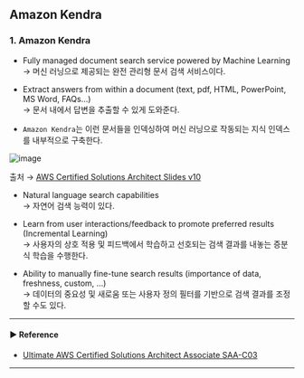 ## Amazon Kendra
### 1. Amazon Kendra
- Fully managed document search service powered by Machine Learning  
→ 머신 러닝으로 제공되는 완전 관리형 문서 검색 서비스이다.

- Extract answers from within a document (text, pdf, HTML, PowerPoint, MS Word, FAQs…)  
→ 문서 내에서 답변을 추출할 수 있게 도와준다.

- `Amazon Kendra`는 이런 문서들을 인덱싱하여 머신 러닝으로 작동되는 지식 인덱스를 내부적으로 구축한다.

![image](https://user-images.githubusercontent.com/97398071/236102459-74e80637-8a1d-4cdc-aeda-a4e819ed61d6.png)

출처 → [AWS Certified Solutions Architect Slides v10](https://courses.datacumulus.com/downloads/certified-solutions-architect-pn9/)

- Natural language search capabilities  
→ 자연어 검색 능력이 있다.

- Learn from user interactions/feedback to promote preferred results (Incremental Learning)  
→ 사용자의 상호 적용 및 피드백에서 학습하고 선호되는 검색 결과를 내놓는 증분식 학습을 수행한다.

- Ability to manually fine-tune search results (importance of data, freshness, custom, …)  
→ 데이터의 중요성 및 새로움 또는 사용자 정의 필터를 기반으로 검색 결과를 조정할 수도 있다.

---
#### ▶ Reference
- [Ultimate AWS Certified Solutions Architect Associate SAA-C03](https://www.udemy.com/course/aws-certified-solutions-architect-associate-saa-c03/)
---